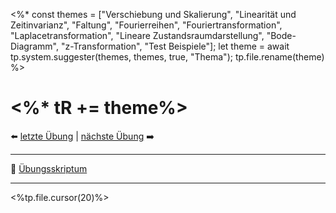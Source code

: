 <%*
const themes = ["Verschiebung und Skalierung", "Linearität und Zeitinvarianz", "Faltung", "Fourierreihen", "Fouriertransformation", "Laplacetransformation", "Lineare Zustandsraumdarstellung", "Bode-Diagramm", "z-Transformation", "Test Beispiele"];
let theme = await tp.system.suggester(themes, themes, true, "Thema");
tp.file.rename(theme)
%>

# <%* tR += theme%>

⬅️ <a href=".md" class="internal-link">letzte Übung</a> | <a href=".md" class="internal-link">nächste Übung</a> ➡️ 


---

📝 [Übungsskriptum](../../xEDU/B3_WS24/SuS/UE/UESuS1_Skriptum.pdf)

---

<%tp.file.cursor(20)%>